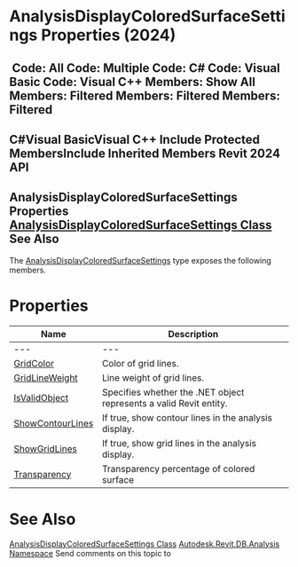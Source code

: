 # AnalysisDisplayColoredSurfaceSettings Properties (2024)

﻿
 Code: All Code: Multiple Code: C# Code: Visual Basic Code: Visual C++  Members: Show All Members: Filtered Members: Filtered Members: Filtered   
---  
C#Visual BasicVisual C++
Include Protected MembersInclude Inherited Members
Revit 2024 API  
---  
AnalysisDisplayColoredSurfaceSettings Properties  
[AnalysisDisplayColoredSurfaceSettings Class](fce3c08c-0ec4-4a73-6bbd-975f8b754012.md "AnalysisDisplayColoredSurfaceSettings Class") See Also  
---  
The [AnalysisDisplayColoredSurfaceSettings](fce3c08c-0ec4-4a73-6bbd-975f8b754012.md "AnalysisDisplayColoredSurfaceSettings Class") type exposes the following members.
# Properties
| Name | Description |
| --- | --- |
| --- | --- | --- |
| [GridColor](b64ac4b3-5d1a-818e-37f7-de6440819787.md "GridColor Property") | Color of grid lines. |
| [GridLineWeight](0e793e9f-b24d-7f25-3fa2-a13dd752bfa2.md "GridLineWeight Property") | Line weight of grid lines. |
| [IsValidObject](7af62ce0-6934-63ba-dcf0-2407fa806012.md "IsValidObject Property") | Specifies whether the .NET object represents a valid Revit entity. |
| [ShowContourLines](2bab272e-0ee5-abee-8b5b-2a95234fce3c.md "ShowContourLines Property") | If true, show contour lines in the analysis display. |
| [ShowGridLines](809dd21e-0783-3ce9-b30d-9bc4fbeba123.md "ShowGridLines Property") | If true, show grid lines in the analysis display. |
| [Transparency](9f1d805b-419f-5b60-581f-4b0879df4df4.md "Transparency Property") | Transparency percentage of colored surface |

# See Also
[AnalysisDisplayColoredSurfaceSettings Class](fce3c08c-0ec4-4a73-6bbd-975f8b754012.md "AnalysisDisplayColoredSurfaceSettings Class")
[Autodesk.Revit.DB.Analysis Namespace](958e2e12-587d-f188-5d7b-f13d7dbfdf48.md "Autodesk.Revit.DB.Analysis Namespace")
Send comments on this topic to 